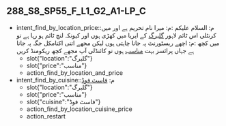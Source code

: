 ## 288_S8_SP55_F_L1_G2_A1-LP_C
* intent_find_by_location_price::م: السلام علیکم :م: میرا نام تحریم ہے اور میں کرنٹلی اس ٹائم لاہور [گلبرگ](location) کے ایریا میں کھڑی ہوں اور کیونکہ لنچ ٹائم ہو رہا ہے  تو میں کچھ :م: اچھے ریسٹورنٹ پہ جانا چاہتی ہوں  لیکن مجھے اتنی اکنامکل جگہ پہ جانا ہے جہاں پرائسز بہت [مناسب](price) ہوں تو کائنڈلی آپ مجھے کچھ ریکومنڈ کریں
	- slot{"location":"گلبرگ"}
	- slot{"price":"مناسب"}
	- action_find_by_location_and_price
* intent_find_by_cuisine::م: [فاسٹ فوڈ](cuisine)
	- slot{"location":"گلبرگ"}
	- slot{"price":"مناسب"}
	- slot{"cuisine":"فاسٹ فوڈ"}
	- action_find_by_location_cuisine_price
	- action_restart